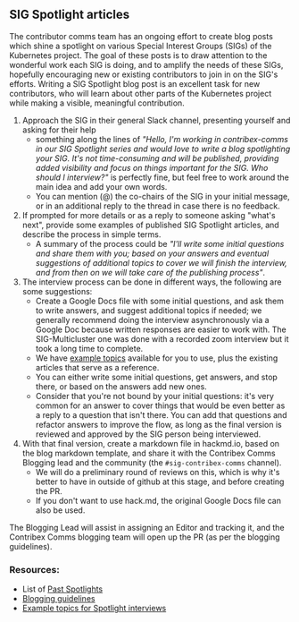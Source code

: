 ## SIG Spotlight articles

The contributor comms team has an ongoing effort to create blog posts which shine a spotlight on various Special Interest Groups (SIGs) of the Kubernetes project. The goal of these posts is to draw attention to the wonderful work each SIG is doing, and to amplify the needs of these SIGs, hopefully encouraging new or existing contributors to join in on the SIG's efforts. Writing a SIG Spotlight blog post is an excellent task for new contributors, who will learn about other parts of the Kubernetes project while making a visible, meaningful contribution.


1. Approach the SIG in their general Slack channel, presenting yourself and asking for their help
    * something along the lines of _"Hello, I'm working in contribex-comms in our SIG Spotlight series and would love to write a blog spotlighting your SIG. It's not time-consuming and will be published, providing added visibility and focus on things important for the SIG. Who should I interview?"_ is perfectly fine, but feel free to work around the main idea and add your own words.
    * You can mention (@) the co-chairs of the SIG in your initial message, or in an additional reply to the thread in case there is no feedback. 
2. If prompted for more details or as a reply to someone asking "what's next", provide some examples of published SIG Spotlight articles, and describe the process in simple terms.
    * A summary of the process could be _"I'll write some initial questions and share them with you; based on your answers and eventual suggestions of additional topics to cover we will finish the interview, and from then on we will take care of the publishing process"_.
4. The interview process can be done in different ways, the following are some suggestions:
    * Create a Google Docs file with some initial questions, and ask them to write answers, and suggest additional topics if needed; we generally recommend doing the interview asynchronously via a Google Doc because written responses are easier to work with. The SIG-Multicluster one was done with a recorded zoom interview but it took a long time to complete.
    * We have [example topics](example-topics.md) available for you to use, plus the existing articles that serve as a reference.
    * You can either write some initial questions, get answers, and stop there, or based on the answers add new ones.
    * Consider that you're not bound by your initial questions: it's very common for an answer to cover things that would be even better as a reply to a question that isn't there. You can add that questions and refactor answers to improve the flow, as long as the final version is reviewed and approved by the SIG person being interviewed.
5. With that final version, create a markdown file in hackmd.io, based on the blog markdown template, and share it with the Contribex Comms Blogging lead and the community (the `#sig-contribex-comms` channel).
    * We will do a preliminary round of reviews on this, which is why it's better to have in outside of github at this stage, and before creating the PR.
    * If you don't want to use hack.md, the original Google Docs file can also be used.


The Blogging Lead will assist in assigning an Editor and tracking it, and the Contribex Comms blogging team will open up the PR (as per the blogging guidelines).

### Resources:

* List of [Past Spotlights](./sig-spotlights.md)
* [Blogging guidelines](./blog-guidelines.md)
* [Example topics for Spotlight interviews](./example-topics.md)
